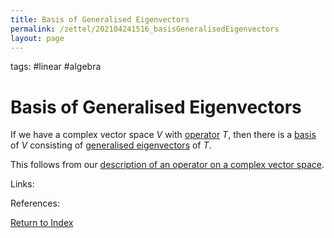 ```yaml
---
title: Basis of Generalised Eigenvectors
permalink: /zettel/202104241516_basisGeneralisedEigenvectors
layout: page
---
```

tags: #linear #algebra

# Basis of Generalised Eigenvectors

If we have a complex vector space $V$ with [operator](202102082104_operatorDefinition) $T$, then there is 
a [basis](202102062154_basisDefinition) of $V$ consisting of [generalised eigenvectors](202102221239_generalizedEigenvectorDefinition) 
of $T$.

This follows from our [description of an operator on a complex vector space](202104241507_descriptionOperatorComplexSpaceGeneralisedEigenspace).

Links: 

References: 

[Return to Index](index)